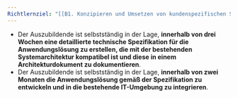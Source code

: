```yaml
---
Richtlernziel: "[[B1. Konzipieren und Umsetzen von kundenspezifischen Softwareanwendungen]]"
---
```

- Der Auszubildende ist selbstständig in der Lage, **innerhalb von drei Wochen eine detaillierte technische Spezifikation für die Anwendungslösung zu erstellen, die mit der bestehenden Systemarchitektur kompatibel ist und diese in einem Architekturdokument zu dokumentieren**.
- Der Auszubildende ist selbstständig in der Lage, **innerhalb von zwei Monaten die Anwendungslösung gemäß der Spezifikation zu entwickeln und in die bestehende IT-Umgebung zu integrieren**.